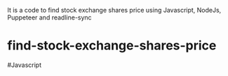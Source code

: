 It is a code to find stock exchange shares price using Javascript, NodeJs, Puppeteer and readline-sync


# find-stock-exchange-shares-price
#Javascript
